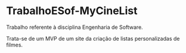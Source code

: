 # TrabalhoESof-MyCineList

Trabalho referente à disciplina Engenharia de Software.

Trata-se de um MVP de um site da criação de listas personalizadas de filmes.
 

